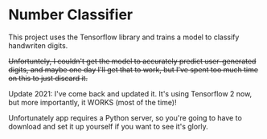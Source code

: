 # Number Classifier

<!---
shortDesc: Python machine learning program that reads handwritten digits
link: /Thingy_2019/numberClassifier/
timestamp: 2019-07-07 11:59:29 -0400
author: JaPNaA
backgroundCSS: url(/Thingy_2019/0p/numberClassifier8.png)
--->

This project uses the Tensorflow library and trains a model to classify handwriten digits.

~~Unfortuntely, I couldn't get the model to accurately predict user-generated digits, and maybe one day I'll get that to work, but I've spent too much time on this to just discard it.~~

Update 2021: I've come back and updated it. It's using Tensorflow 2 now, but more importantly, it WORKS (most of the time)!

Unfortunately app requires a Python server, so you're going to have to download and set it up yourself if you want to see it's glorly.

<!img src="/Thingy_2019/0p/numberClassifier8.png" --"The Number Classifier successfully predicting 8 after I redrew it because it predicted it was 6 when I drew it the first time">

<!view-source>

